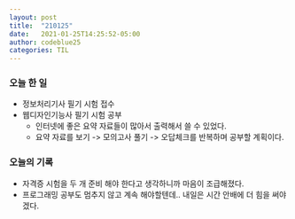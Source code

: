 ```yaml
---
layout: post
title:  "210125"
date:   2021-01-25T14:25:52-05:00
author: codeblue25
categories: TIL
---
```


<h3>오늘 한 일</h3>

* 정보처리기사 필기 시험 접수
* 웹디자인기능사 필기 시험 공부
  * 인터넷에 좋은 요약 자료들이 많아서 출력해서 쓸 수 있었다.
  * 요약 자료를 보기 -> 모의고사 풀기 -> 오답체크를 반복하며 공부할 계획이다.



<h3>오늘의 기록</h3>

* 자격증 시험을 두 개 준비 해야 한다고 생각하니까 마음이 조급해졌다.
* 프로그래밍 공부도 멈추지 않고 계속 해야할텐데.. 내일은 시간 안배에 더 힘을 써야겠다.